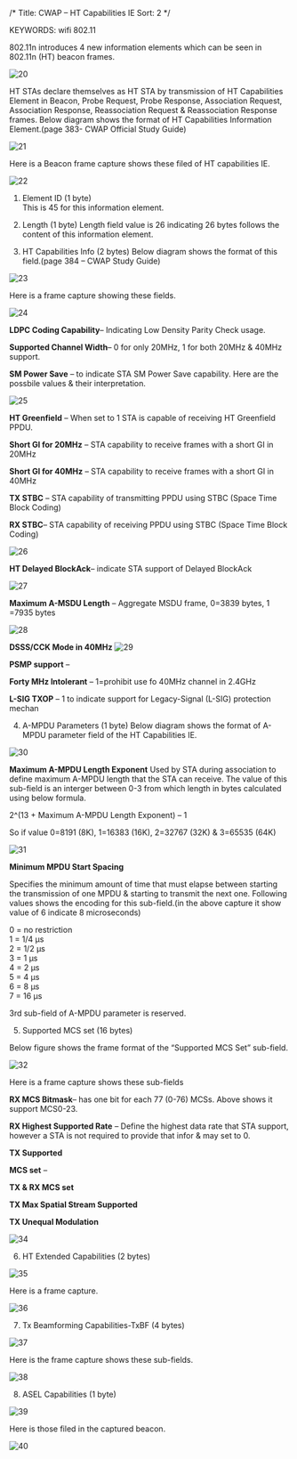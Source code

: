 /*
 Title: CWAP – HT Capabilities IE
 Sort: 2
 */

KEYWORDS: wifi 802.11

802.11n introduces 4 new information elements which can be seen in 802.11n (HT) beacon frames.

![20](%image_url%/2016/2016041820.png)

HT STAs declare themselves as HT STA by transmission of HT Capabilities Element in Beacon, Probe Request, Probe Response, Association Request, Association Response, Reassociation Request & Reassociation Response frames. Below diagram shows the format of HT Capabilities Information Element.(page 383- CWAP Official Study Guide)

![21](%image_url%/2016/2016041821.png)

Here is a Beacon frame capture shows these filed of HT capabilities IE.

![22](%image_url%/2016/2016041822.png)

1. Element ID (1 byte)   
This is 45 for this information element.

2. Length (1 byte)
Length field value is 26 indicating 26 bytes follows the content of this information element.

3. HT Capabilities Info (2 bytes)
Below diagram shows the format of this field.(page 384 – CWAP Study Guide)

![23](%image_url%/2016/2016041823.png)

Here is a frame capture showing these fields.

![24](%image_url%/2016/2016041824.png)

**LDPC Coding Capability**– Indicating Low Density Parity Check usage.

**Supported Channel Width**– 0 for only 20MHz, 1 for both 20MHz & 40MHz support.

**SM Power Save** – to indicate STA SM Power Save capability. Here are the possbile values & their interpretation.

![25](%image_url%/2016/2016041825.png)

**HT Greenfield** – When set to 1 STA is capable of receiving HT Greenfield PPDU.

**Short GI for 20MHz** – STA capability to receive frames with a short GI in 20MHz

**Short GI for 40MHz** – STA capability to receive frames with a short GI in 40MHz

**TX STBC** – STA capability of transmitting PPDU using STBC (Space Time Block Coding)

**RX STBC**– STA capability of receiving PPDU using STBC (Space Time Block Coding)

![26](%image_url%/2016/2016041826.png)

**HT Delayed BlockAck**– indicate STA support of Delayed BlockAck

![27](%image_url%/2016/2016041827.png)

**Maximum A-MSDU Length** – Aggregate MSDU frame, 0=3839 bytes, 1 =7935 bytes

![28](%image_url%/2016/2016041828.png)

**DSSS/CCK Mode in 40MHz**
![29](%image_url%/2016/2016041829.png)

**PSMP support** –

**Forty MHz Intolerant** – 1=prohibit use fo 40MHz channel in 2.4GHz

**L-SIG TXOP** – 1 to indicate support for Legacy-Signal (L-SIG) protection mechan

4. A-MPDU Parameters (1 byte)
Below diagram shows the format of A-MPDU parameter field of the HT Capabilities IE.

![30](%image_url%/2016/2016041830.png)

**Maximum A-MPDU Length Exponent**
Used by STA during association to define maximum A-MPDU length that the STA can receive. The value of this sub-field is an interger between 0-3 from which length in bytes calculated using below formula.

2^(13 + Maximum A-MPDU Length Exponent) – 1

So if value 0=8191 (8K),  1=16383 (16K), 2=32767 (32K) & 3=65535 (64K)

![31](%image_url%/2016/2016041831.png)

**Minimum MPDU Start Spacing**

Specifies the minimum amount of time that must elapse between starting the transmission of one MPDU & starting to transmit the next one. Following values shows the encoding for this sub-field.(in the above capture it show value of 6 indicate 8 microseconds)

0 = no restriction   
1 = 1/4 μs   
2 = 1/2 μs   
3 = 1 μs   
4 = 2 μs   
5 = 4 μs   
6 = 8 μs   
7 = 16 μs

3rd sub-field of A-MPDU parameter is reserved.

5. Supported MCS set (16 bytes)

Below figure shows the frame format of the “Supported MCS Set” sub-field.

![32](%image_url%/2016/2016041832.png)

Here is a frame capture shows these sub-fields

**RX MCS Bitmask**– has one bit for each 77 (0-76) MCSs. Above shows it support MCS0-23.

**RX Highest Supported Rate** – Define the highest data rate that STA support, however a STA is not required to provide that infor & may set to 0.

**TX Supported**

**MCS set** –

**TX & RX MCS set**

**TX Max Spatial Stream Supported**

**TX Unequal Modulation**

![34](%image_url%/2016/2016041834.png)

6. HT Extended Capabilities (2 bytes)

![35](%image_url%/2016/2016041835.png)

Here is a frame capture.

![36](%image_url%/2016/2016041836.png)

7. Tx Beamforming Capabilities-TxBF (4 bytes)

![37](%image_url%/2016/2016041837.png)

Here is the frame capture shows these sub-fields.

![38](%image_url%/2016/2016041838.png)

8. ASEL Capabilities (1 byte)

![39](%image_url%/2016/2016041839.png)

Here is those filed in the captured beacon.

![40](%image_url%/2016/2016041840.png)